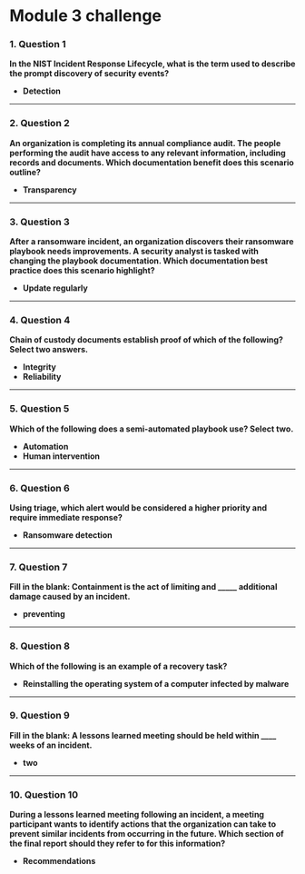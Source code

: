 # Module 3 challenge
### 1. Question 1  
**In the NIST Incident Response Lifecycle, what is the term used to describe the prompt discovery of security events?**  
- **Detection**

---

### 2. Question 2  
**An organization is completing its annual compliance audit. The people performing the audit have access to any relevant information, including records and documents. Which documentation benefit does this scenario outline?**  
- **Transparency**

---

### 3. Question 3  
**After a ransomware incident, an organization discovers their ransomware playbook needs improvements. A security analyst is tasked with changing the playbook documentation. Which documentation best practice does this scenario highlight?**  
- **Update regularly**

---

### 4. Question 4  
**Chain of custody documents establish proof of which of the following? Select two answers.**  
- **Integrity**  
- **Reliability**

---

### 5. Question 5  
**Which of the following does a semi-automated playbook use? Select two.**  
- **Automation**  
- **Human intervention**

---

### 6. Question 6  
**Using triage, which alert would be considered a higher priority and require immediate response?**  
- **Ransomware detection**

---

### 7. Question 7  
**Fill in the blank: Containment is the act of limiting and _____ additional damage caused by an incident.**  
- **preventing**

---

### 8. Question 8  
**Which of the following is an example of a recovery task?**  
- **Reinstalling the operating system of a computer infected by malware**

---

### 9. Question 9  
**Fill in the blank: A lessons learned meeting should be held within ____ weeks of an incident.**  
- **two**

---

### 10. Question 10  
**During a lessons learned meeting following an incident, a meeting participant wants to identify actions that the organization can take to prevent similar incidents from occurring in the future. Which section of the final report should they refer to for this information?**  
- **Recommendations**
